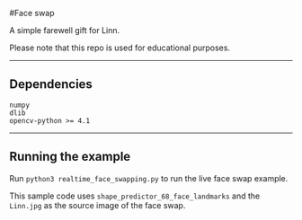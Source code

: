 #Face swap

A simple farewell gift for Linn.

Please note that this repo is used for educational purposes.

---
## Dependencies
```
numpy
dlib
opencv-python >= 4.1
```

---
## Running the example

Run ```python3 realtime_face_swapping.py``` to run the live face swap example.

This sample code uses `shape_predictor_68_face_landmarks` and the `Linn.jpg` as the source image of the face swap.
